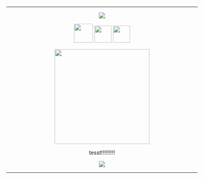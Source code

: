 ***



<p align="center"> <img src="https://files.catbox.moe/5lfng2.png"/> </p>

<p align="center">
<img width="50" src="https://files.catbox.moe/mdreh9.gif"
</p>
<img width="45" src="https://files.catbox.moe/ew72rc.gif"
  </p>
  <img width="45" src="https://files.catbox.moe/k7kog9.gif"
    </p>
 <p align="center">
   <img width="250" src="https://i.postimg.cc/LX4KrmWt/tumblr-fa759eb1dd917493aa8e10351d9d58a5-fd0cb30e-250.gif"
     </p>
 <p align="center"> 
tesst!!!!!!!!!
  </p>
  <div align="center">
     <p align="center">

 </p>
 </p>
  <p align="center">
  </p>
<div align="center">

<p align="center"> <img src="https://files.catbox.moe/ro6dzn.png"/> </p>

***
